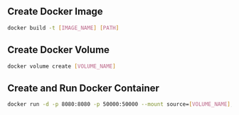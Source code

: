 ## Create Docker Image

```sh
docker build -t [IMAGE_NAME] [PATH]
```

## Create Docker Volume

```sh
docker volume create [VOLUME_NAME]
```

## Create and Run Docker Container

```sh
docker run -d -p 8080:8080 -p 50000:50000 --mount source=[VOLUME_NAME],destination=/var/jenkins_home [IMAGE_NAME]
```
